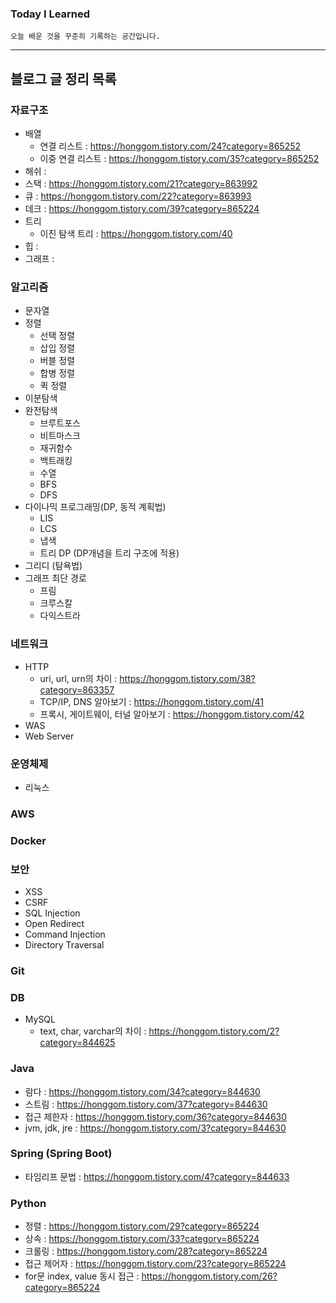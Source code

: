 ### Today I Learned
    오늘 배운 것을 꾸준히 기록하는 공간입니다.
---
## 블로그 글 정리 목록
### 자료구조
- 배열
    - 연결 리스트 : https://honggom.tistory.com/24?category=865252
    - 이중 연결 리스트 : https://honggom.tistory.com/35?category=865252
- 해쉬 : 
- 스택 : https://honggom.tistory.com/21?category=863992
- 큐 : https://honggom.tistory.com/22?category=863993
- 데크 : https://honggom.tistory.com/39?category=865224
- 트리
    - 이진 탐색 트리 : https://honggom.tistory.com/40
- 힙 :
- 그래프 : 
### 알고리즘
- 문자열
- 정렬
  - 선택 정렬
  - 삽입 정렬
  - 버블 정렬
  - 합병 정렬
  - 퀵 정렬
- 이분탐색
- 완전탐색
  - 브루트포스
  - 비트마스크
  - 재귀함수
  - 백트래킹
  - 수열
  - BFS
  - DFS
- 다이나믹 프로그래밍(DP, 동적 계획법)
  - LIS
  - LCS
  - 냅색
  - 트리 DP (DP개념을 트리 구조에 적용)
- 그리디 (탐욕법)
- 그래프 최단 경로
  - 프림
  - 크루스칼
  - 다익스트라
### 네트워크
- HTTP
    - uri, url, urn의 차이 : https://honggom.tistory.com/38?category=863357
    - TCP/IP, DNS 알아보기 : https://honggom.tistory.com/41
    - 프록시, 게이트웨이, 터널 알아보기 : https://honggom.tistory.com/42
- WAS
- Web Server
### 운영체제
- 리눅스
### AWS
### Docker
### 보안
- XSS
- CSRF
- SQL Injection
- Open Redirect
- Command Injection
- Directory Traversal
### Git
### DB
- MySQL
    - text, char, varchar의 차이 : https://honggom.tistory.com/2?category=844625
### Java
- 람다 : https://honggom.tistory.com/34?category=844630
- 스트림 : https://honggom.tistory.com/37?category=844630
- 접근 제한자 : https://honggom.tistory.com/36?category=844630
- jvm, jdk, jre : https://honggom.tistory.com/3?category=844630
### Spring (Spring Boot)
- 타임리프 문법 : https://honggom.tistory.com/4?category=844633
### Python
- 정렬 : https://honggom.tistory.com/29?category=865224
- 상속 : https://honggom.tistory.com/33?category=865224
- 크롤링 : https://honggom.tistory.com/28?category=865224
- 접근 제어자 : https://honggom.tistory.com/23?category=865224
- for문 index, value 동시 접근 : https://honggom.tistory.com/26?category=865224
